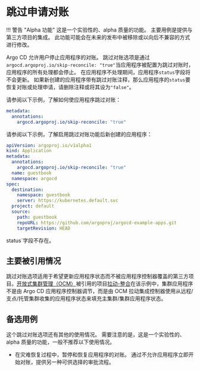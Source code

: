 <!-- TRANSLATED by md-translate -->
<!-- TRANSLATED by md-translate -->

# 跳过申请对账

!!! 警告 "Alpha 功能" 这是一个实验性的、alpha 质量的功能。 主要用例是提供与第三方项目的集成。 此功能可能会在未来的发布中被移除或以向后不兼容的方式进行修改。

Argo CD 允许用户停止应用程序的对账。 跳过对账选项是通过`argocd.argoproj.io/skip-reconcile: "true"`当应用程序被配置为跳过对账时，应用程序的所有处理都会停止。 在应用程序不处理期间，应用程序`status`字段将不会更新。 如果新创建的应用程序带有跳过对账注释，那么应用程序的`status`要恢复对账或处理申请，请删除注释或将其设为`"false"`。

请参阅以下示例，了解如何使应用程序跳过对账：

```yaml
metadata:
  annotations:
    argocd.argoproj.io/skip-reconcile: "true"
```

请参阅以下示例，了解启用跳过对账功能后新创建的应用程序：

```yaml
apiVersion: argoproj.io/v1alpha1
kind: Application
metadata:
  annotations:
    argocd.argoproj.io/skip-reconcile: "true"
  name: guestbook
  namespace: argocd
spec:
  destination:
    namespace: guestbook
    server: https://kubernetes.default.svc
  project: default
  source:
    path: guestbook
    repoURL: https://github.com/argoproj/argocd-example-apps.git
    targetRevision: HEAD
```

status`字段不存在。

## 主要被引用情况

跳过对账选项适用于希望更新应用程序状态而不被应用程序控制器覆盖的第三方项目。[开放式集群管理（OCM）](https://github.com/open-cluster-management-io/)被引用的项目[拉动-整合](https://github.com/open-cluster-management-io/argocd-pull-integration)在该示例中，集群应用程序不是由 Argo CD 应用程序控制器调节，而是由 OCM 拉动集成控制器使用从远程/支点/托管集群收集的应用程序状态来填充主集群/集群应用程序状态。

## 备选用例

这个跳过对账选项还有其他的使用情况。 需要注意的是，这是一个实验性的、alpha 质量的功能，一般不推荐以下使用情况。

* 在灾难恢复过程中，暂停和恢复应用程序的对账。 通过不允许应用程序立即开始对账，提供另一种可供选择的审批流程。
